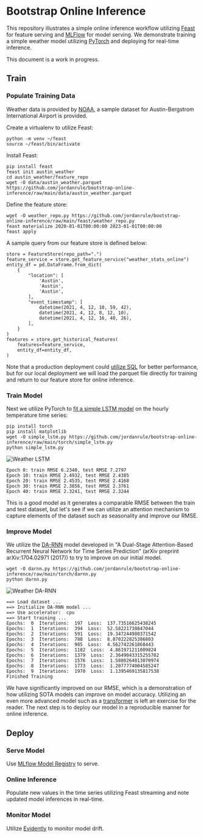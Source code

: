 # Bootstrap Online Inference
This repository illustrates a simple online inference workflow utilizing <a href="https://github.com/feast-dev/feast">Feast</a> for feature serving and <a href="https://github.com/mlflow/mlflow">MLFlow</a> for model serving.  We demonstrate training a simple weather model utilizing <a href="https://github.com/pytorch/pytorch">PyTorch</a> and deploying for real-time inference.

This document is a work in progress.

## Train

### Populate Training Data

Weather data is provided by <a href="https://www.ncei.noaa.gov/cdo-web/datasets">NOAA</a>, a sample dataset for Austin-Bergstrom International Airport is provided.

Create a virtualenv to utilize Feast:
```
python -m venv ~/feast
source ~/feast/bin/activate
```

Install Feast:
```
pip install feast
feast init austin_weather
cd austin_weather/feature_repo
wget -O data/austin_weather.parquet https://github.com/jordanrule/bootstrap-online-inference/raw/main/data/austin_weather.parquet
```

Define the feature store:

```
wget -O weather_repo.py https://github.com/jordanrule/bootstrap-online-inference/raw/main/feast/weather_repo.py
feast materialize 2020-01-01T00:00:00 2023-01-01T00:00:00
feast apply
```

A sample query from our feature store is defined below:

```
store = FeatureStore(repo_path=".")
feature_service = store.get_feature_service("weather_stats_online")
entity_df = pd.DataFrame.from_dict(
    {
        "location": [
            'Austin', 
            'Austin', 
            'Austin',
        ],
        "event_timestamp": [
            datetime(2021, 4, 12, 10, 59, 42),
            datetime(2021, 4, 12, 8, 12, 10),
            datetime(2021, 4, 12, 16, 40, 26),
        ],
    }
)
features = store.get_historical_features(
    features=feature_service, 
    entity_df=entity_df,
)
 ```

Note that a production deployment could <a href="https://docs.feast.dev/getting-started/concepts/feature-retrieval">utilize SQL</a> for better performance, but for our local deployment we will load the parquet file directly for training and return to our feature store for online inference.

### Train Model

Next we utilize PyTorch to <a href="https://machinelearningmastery.com/lstm-for-time-series-prediction-in-pytorch/">fit a simple LSTM model</a> on the hourly temperature time series:

```
pip install torch
pip install matplotlib
wget -O simple_lstm.py https://github.com/jordanrule/bootstrap-online-inference/raw/main/torch/simple_lstm.py
python simple_lstm.py
```

![Weather LSTM](https://github.com/jordanrule/bootstrap-online-inference/raw/main/torch/simple_lstm.png)

```
Epoch 0: train RMSE 6.2340, test RMSE 7.2797
Epoch 10: train RMSE 2.4932, test RMSE 2.4385
Epoch 20: train RMSE 2.4535, test RMSE 2.4168
Epoch 30: train RMSE 2.3856, test RMSE 2.3761
Epoch 40: train RMSE 2.3241, test RMSE 2.3244
```

This is a good model as it generates a comparable RMSE between the train and test dataset, but let's see if we can utilize an attention mechanism to capture elements of the dataset such as seasonality and improve our RMSE.

### Improve Model

We utilize the <a href="https://github.com/Zhenye-Na/DA-RNN/tree/master">DA-RNN</a> model developed in "A Dual-Stage Attention-Based Recurrent Neural Network for Time Series Prediction" (arXiv preprint arXiv:1704.02971 (2017)) to try to improve on our initial model.

```
wget -O darnn.py https://github.com/jordanrule/bootstrap-online-inference/raw/main/torch/darnn.py
python darnn.py
```

![Weather DA-RNN](https://github.com/jordanrule/bootstrap-online-inference/raw/main/torch/darnn.png)

```
==> Load dataset ...
==> Initialize DA-RNN model ...
==> Use accelerator:  cpu
==> Start training ...
Epochs:  0  Iterations:  197  Loss:  137.73516625438245
Epochs:  1  Iterations:  394  Loss:  52.58221730847044
Epochs:  2  Iterations:  591  Loss:  19.347244980371542
Epochs:  3  Iterations:  788  Loss:  8.870222825386803
Epochs:  4  Iterations:  985  Loss:  4.562742261868443
Epochs:  5  Iterations:  1182  Loss:  4.861971211009824
Epochs:  6  Iterations:  1379  Loss:  2.3649043315255702
Epochs:  7  Iterations:  1576  Loss:  1.5880264813070974
Epochs:  8  Iterations:  1773  Loss:  1.2077774004585247
Epochs:  9  Iterations:  1970  Loss:  1.1395469135817538
Finished Training
```

We have significantly improved on our RMSE, which is a demonstration of how utilizing SOTA models can improve on model accuracy.  Utilizing an even more advanced model such as a [transformer](https://arxiv.org/pdf/2001.08317.pdf) is left an exercise for the reader.  The next step is to deploy our model in a reproducible manner for online inference. 

## Deploy

### Serve Model

Use <a href="https://mlflow.org/docs/latest/model-registry.html#serving-an-mlflow-model-from-model-registry">MLflow Model Registry</a> to serve.

### Online Inference

Populate new values in the time series utilizing Feast streaming and note updated model inferences in real-time.

### Monitor Model

Utilize <a href="https://github.com/evidentlyai/evidently/blob/main/examples/integrations/mlflow_logging/historical_drift_visualization.ipynb">Evidently</a> to monitor model drift.
